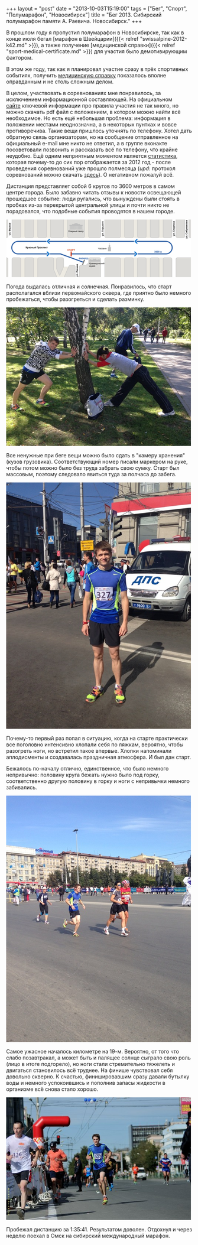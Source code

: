 +++
layout = "post"
date = "2013-10-03T15:19:00"
tags = ["Бег", "Спорт", "Полумарафон", "Новосибирск"]
title = "Бег 2013. Сибирский полумарафон памяти А. Раевича. Новосибирск."
+++

В прошлом году я пропустил полумарафон в Новосибирске, так как в конце июля бегал [марафон в Швейцарии]({{< relref "swissalpine-2012-k42.md" >}}), а также получение [медицинской справки]({{< relref "sport-medical-certificate.md" >}}) для участия было демотивирующим фактором.

В этом же году, так как я планировал участие сразу в трёх спортивных событиях, получить [медицинскую справку](http://theuniversearound.tumblr.com/post/59493657173) показалось вполне оправданным и не столь сложным делом.

В целом, участвовать в соревнованиях мне понравилось, за исключением информационной составляющей. На официальном [сайте](http://marafon.nsk.ru/) ключевой информации про правила участия не так много, но можно скачать pdf файл с положением, в котором можно найти всё необходимое. Но есть ещё небольшая проблема: информация в положении местами неоднозначна, а в некоторых пунтках и вовсе противоречива. Такие вещи пришлось уточнять по телефону. Хотел дать обратную связь организаторам, но на сообщение отправленное на официальный e-mail мне никто не ответил, а в группе вконакте посоветовали позвонить и рассказать всё по телефону, что крайне неудобно. Ещё одним неприятным моментом является [статистика](http://marafon.nsk.ru/statistika/), которая почему-то до сих пор отображается за 2012 год - после проведения соревнований уже прошло полмесяца (*upd*: протокол соревнований можно скачать [здесь](http://www.begnvb.ru/sorevn/calendar1.php/?id=512)). О негативном пожалуй всё.

Дистанция представляет собой 6 кругов по 3600 метров в самом центре города. Было забавно читать отзывы к новости освещающей прошедшее событие: люди ругались, что вынуждены были стоять в пробках из-за перекрытой центральной улицы и почти никто не порадовался, что подобные события проводятся в нашем городе.

![image](/images/0638dbf0472ffade59570cf9c9524f4f8de8e65ac5d2184d145fcd0193aa0643.png)

Погода выдалась отличная и солнечная. Понравилось, что старт располагался вблизи первомайского сквера, где приятно было немного пробежаться, чтобы разогреться и сделать разминку.

![image](/images/deb72ed425f2820e16eb856fd1a6fb5625f8c5c4383e09bceb10d59fddf6f4fe.jpg)

Все ненужные при беге вещи можно было сдать в "камеру хранения" (кузов грузовика). Соответствующий номер писали маркером на руке, чтобы потом можно было без труда забрать свою сумку. Старт был массовым, поэтому следовало явиться туда за полчаса до забега.

![image](/images/ee3a1f494bbee978fd79edc9499bbdd4f22419c68d6db7feeabb105150ef7191.jpg)

Почему-то первый раз попал в ситуацию, когда на старте практически все поголовно интенсивно хлопали себя по ляжкам, вероятно, чтобы разогреть ноги, но встретил такое впервые. Хлопки напоминали аплодисменты и создавалась праздничная атмосфера. И был дан старт.

Бежалось по-началу отлично, единственное, что было немного непривычно: половину круга бежать нужно было под горку, соответственно другую половину в горку и ноги с непривычки немного забивались.

![image](/images/adf5ba01770b97236c6ce1ca9938936a2b31b70133d54ef0385ba887857b4981.jpg)

Самое ужасное началось километре на 19-м. Вероятно, от того что слабо позавтракал, а может быть и палящее солнце сыграло свою роль (лицо в итоге подгорело), но ноги стали стремительно тяжелеть и двигаться становилось всё труднее. На финише чувствовал себя довольно скверно. К счастью, финишировавшим сразу давали бутылку воды и немного успокоившись и пополнив запасы жидкости в организме всё снова стало хорошо.

![image](/images/995f4ca1e98d6f921d4ae35d5b8aa85f86d16ca31b61490fd0bf59c72050f347.jpg)

Пробежал дистанцию за 1:35:41. Результатом доволен. Отдохнул и через неделю поехал в Омск на сибирский международный марафон.